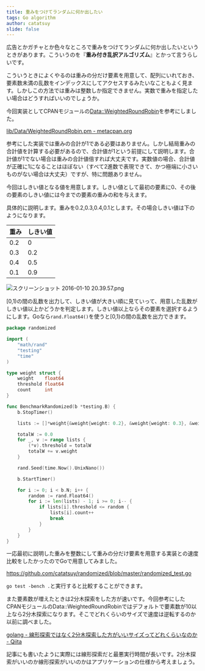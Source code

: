 ```yaml
---
title: 重みをつけてランダムに何か出したい
tags: Go algorithm
author: catatsuy
slide: false
---
```

広告とかガチャとか色々なところで重みをつけてランダムに何か出したいというときがあります。こういうのを『<strong>重み付き乱択アルゴリズム</strong>』とかって言うらしいです。

こういうときによくやるのは重みの分だけ要素を用意して、配列にいれておき、要素数未満の乱数をインデックスにしてアクセスするみたいなこともよく見ます。しかしこの方法では重みは整数しか指定できません。実数で重みを指定したい場合はどうすればいいのでしょうか。

今回実装としてCPANモジュールの[Data::WeightedRoundRobin](https://metacpan.org/source/XAICRON/Data-WeightedRoundRobin-0.06)を参考にしました。

[lib/Data/WeightedRoundRobin.pm - metacpan.org](https://metacpan.org/source/XAICRON/Data-WeightedRoundRobin-0.06/lib/Data/WeightedRoundRobin.pm)

参考にした実装では重みの合計が1である必要はありません。しかし結局重みの合計値を計算する必要があるので、合計値が1という前提にして説明します。合計値が1でない場合は重みの合計値倍すれば大丈夫です。実数値の場合、合計値が正確に1になることはほぼない（すべて2進数で表現できて、かつ極端に小さいものがない場合は大丈夫）ですが、特に問題ありません。

今回はしきい値となる値を用意します。しきい値として最初の要素に0、その後の要素のしきい値には今までの要素の重みの和を与えます。

具体的に説明します。重みを0.2,0.3,0.4,0.1とします。その場合しきい値は下のようになります。

| 重み | しきい値 |
| --- | ------- |
| 0.2 | 0 |
| 0.3 | 0.2 |
| 0.4 | 0.5 |
| 0.1 | 0.9 |

![スクリーンショット 2016-01-10 20.39.57.png](https://qiita-image-store.s3.amazonaws.com/0/9930/dbe02218-e00e-13cf-847b-6c6384ce7abd.png)

[0,1)の間の乱数を出力して、しきい値が大きい順に見ていって、用意した乱数がしきい値以上かどうかを判定します。しきい値以上ならその要素を選択するようにします。Goなら`rand.Float64()`を使うと[0,1)の間の乱数を出力できます。

```go:randomized_test.go
package randomized

import (
	"math/rand"
	"testing"
	"time"
)

type weight struct {
	weight    float64
	threshold float64
	count     int
}

func BenchmarkRandomized(b *testing.B) {
	b.StopTimer()

	lists := []*weight{&weight{weight: 0.2}, &weight{weight: 0.3}, &weight{weight: 0.4}, &weight{weight: 0.1}}

	totalW := 0.0
	for _, v := range lists {
		(*v).threshold = totalW
		totalW += v.weight
	}

	rand.Seed(time.Now().UnixNano())

	b.StartTimer()

	for i := 0; i < b.N; i++ {
		random := rand.Float64()
		for i := len(lists) - 1; i >= 0; i-- {
			if lists[i].threshold <= random {
				lists[i].count++
				break
			}
		}
	}
}
```

一応最初に説明した重みを整数にして重みの分だけ要素を用意する実装との速度比較をしたかったのでGoで用意してみました。

https://github.com/catatsuy/randomized/blob/master/randomized_test.go

`go test -bench .`と実行すると比較することができます。

また要素数が増えたときは2分木探索をした方が速いです。今回参考にしたCPANモジュールのData::WeightedRoundRobinではデフォルトで要素数が10以上なら2分木探索になります。そこでどれくらいのサイズで速度は逆転するのか以前に調べました。

[golang - 線形探索ではなく2分木探索した方がいいサイズってどれくらいなのか - Qiita](http://qiita.com/catatsuy/items/920598627f7070a3de60)

記事にも書いたように実際には線形探索だと最悪実行時間が長いです。2分木探索がいいのか線形探索がいいのかはアプリケーションの仕様から考えましょう。


